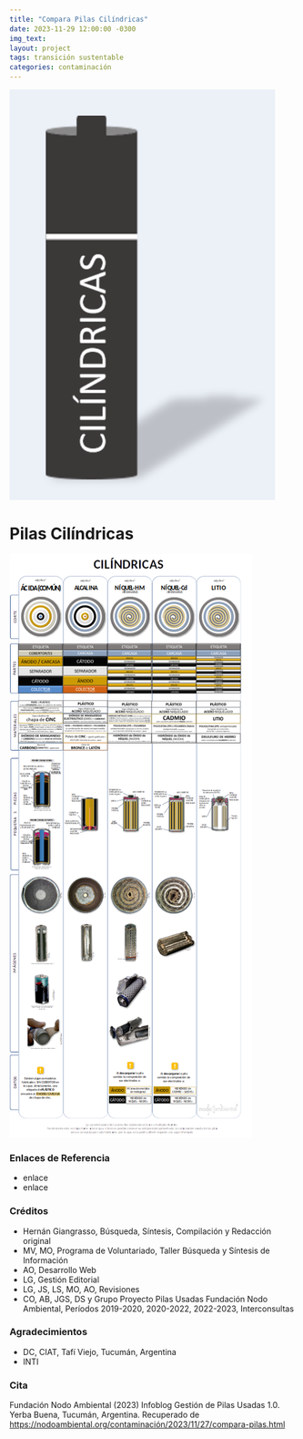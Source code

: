 ```yaml
---
title: "Compara Pilas Cilíndricas"
date: 2023-11-29 12:00:00 -0300
img_text: 
layout: project
tags: transición sustentable
categories: contaminación
---
```


![pilacilindro](/assets/images/post/06pilacilindro.png)

<!--section-->

# Pilas Cilíndricas

![comppc](/assets/images/post/06comparapilacilindro.png)




### Enlaces de Referencia  

- enlace
- enlace

### Créditos  

- Hernán Giangrasso, Búsqueda, Síntesis, Compilación y Redacción original  
- MV, MO, Programa de Voluntariado, Taller Búsqueda y Síntesis de Información  
- AO, Desarrollo Web  
- LG, Gestión Editorial  
- LG, JS, LS, MO, AO, Revisiones  
- CO, AB, JGS, DS y Grupo Proyecto Pilas Usadas Fundación Nodo Ambiental, Períodos 2019-2020, 2020-2022, 2022-2023, Interconsultas

### Agradecimientos  

- DC, CIAT, Tafí Viejo, Tucumán, Argentina
- INTI

### Cita  

Fundación Nodo Ambiental (2023) Infoblog Gestión de Pilas Usadas 1.0. Yerba Buena, Tucumán, Argentina. Recuperado de <https://nodoambiental.org/contaminación/2023/11/27/compara-pilas.html>

